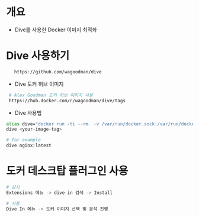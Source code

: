 # 개요
* Dive를 사용한 Docker 이미지 최적화

# Dive 사용하기 
```sh
   https://github.com/wagoodman/dive  
```

* Dive 도커 허브 이미지
```sh
 # Alex Goodman 도커 허브 이미지 사용 
 https://hub.docker.com/r/wagoodman/dive/tags  
```

* Dive 사용법 
```sh
alias dive="docker run -ti --rm  -v /var/run/docker.sock:/var/run/docker.sock wagoodman/dive"
dive <your-image-tag>

# for example
dive nginx:latest
```

# 도커 데스크탑 플러그인 사용
```sh
# 설치 
Extensions 메뉴 -> dive in 검색 -> Install 

# 사용
Dive In 메뉴 -> 도커 이미지 선택 및 분석 진행 
```

